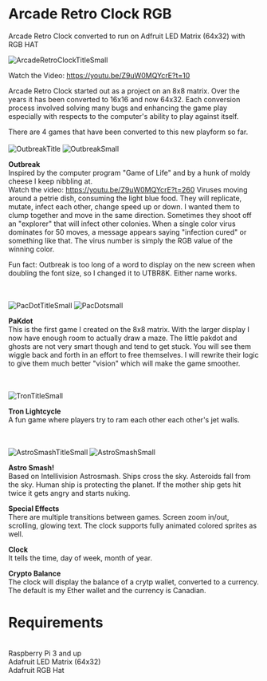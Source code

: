 
# Arcade Retro Clock RGB
Arcade Retro Clock converted to run on Adfruit LED Matrix (64x32) with RGB HAT

![ArcadeRetroClockTitleSmall](https://user-images.githubusercontent.com/7650580/112741888-64bd8200-8f57-11eb-9737-7b443b0ef523.jpg)

Watch the Video: https://youtu.be/Z9uW0MQYcrE?t=10

Arcade Retro Clock started out as a project on an 8x8 matrix.  Over the years it has been converted to 16x16 and now 64x32.  Each conversion process involved solving many bugs and enhancing the game play especially with respects to the computer's ability to play against itself.

There are 4 games that have been converted to this new playform so far.
<BR><BR>
![OutbreakTitle](https://user-images.githubusercontent.com/7650580/112741795-a13cae00-8f56-11eb-876c-cc1321538479.jpg)
![OutbreakSmall](https://user-images.githubusercontent.com/7650580/112759070-573be280-8fbf-11eb-8db0-74ed8be52f2a.jpg)

**Outbreak**
<BR>Inspired by the computer program "Game of Life" and by a hunk of moldy cheese I keep nibbling at.  
Watch the video: https://youtu.be/Z9uW0MQYcrE?t=260
Viruses moving around a petrie dish, consuming the light blue food. They will replicate, mutate, infect each other, change speed up or down. I wanted them to clump together and move in the same direction. Sometimes they shoot off an "explorer" that will infect other colonies. When a single color virus dominates for 50 moves, a message appears saying "infection cured" or something like that. The virus number is simply the RGB value of the winning color.

Fun fact: Outbreak is too long of a word to display on the new screen when doubling the font size, so I changed it to UTBR8K.  Either name works. 

<BR><BR>
![PacDotTitleSmall](https://user-images.githubusercontent.com/7650580/112771840-ce8f6780-8ffb-11eb-84b0-9d89e4e62e90.jpg)
![PacDotsmall](https://user-images.githubusercontent.com/7650580/112741783-8a965700-8f56-11eb-9089-b99f5fbe949d.jpg)

**PaKdot**
<BR>This is the first game I created on the 8x8 matrix.  With the larger display I now have enough room to actually draw a maze.  The little pakdot and ghosts are not very smart though and tend to get stuck.  You will see them wiggle back and forth in an effort to free themselves.  I will rewrite their logic to give them much better "vision" which will make the game smoother.

<BR><BR>
![TronTitleSmall](https://user-images.githubusercontent.com/7650580/112741779-7fdbc200-8f56-11eb-92c7-7f0e9058166f.jpg)

**Tron Lightcycle**
<BR>A fun game where players try to ram each other each other's jet walls.

<BR><BR>
![AstroSmashTitleSmall](https://user-images.githubusercontent.com/7650580/112771883-fd0d4280-8ffb-11eb-8871-918ced7526c7.jpg)
![AstroSmashSmall](https://user-images.githubusercontent.com/7650580/112741787-95e98280-8f56-11eb-9e24-ff883e6d8aaf.jpg)

**Astro Smash!**
<BR>Based on Intellivision Astrosmash. Ships cross the sky. Asteroids fall from the sky. Human ship is protecting the planet.
If the mother ship gets hit twice it gets angry and starts nuking.


**Special Effects**
<BR>There are multiple transitions between games. Screen zoom in/out, scrolling, glowing text.  The clock supports fully animated colored sprites as well.

**Clock**
<BR>It tells the time, day of week, month of year.

**Crypto Balance**
<BR>The clock will display the balance of a crytp wallet, converted to a currency.  The default is my Ether wallet and the currency is Canadian.

# Requirements
<BR>Raspberry Pi 3 and up
<BR>Adafruit LED Matrix (64x32)
<BR>Adafruit RGB Hat



